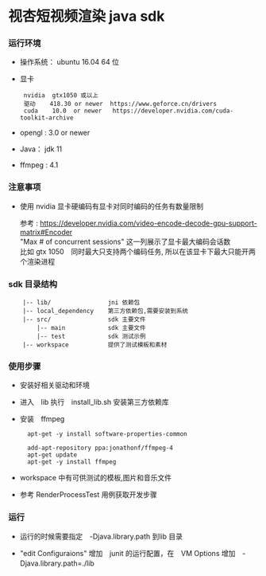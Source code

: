 # 视杏短视频渲染 java sdk

### 运行环境

+ 操作系统： ubuntu 16.04 64 位
+ 显卡 

       nvidia  gtx1050 或以上
       驱动    418.30 or newer  https://www.geforce.cn/drivers
       cuda    10.0  or newer   https://developer.nvidia.com/cuda-toolkit-archive
       
+ opengl : 3.0 or newer 
+ Java： jdk 11
+ ffmpeg : 4.1   

### 注意事项

+ 使用 nvidia 显卡硬编码有显卡对同时编码的任务有数量限制
    
    参考 :  https://developer.nvidia.com/video-encode-decode-gpu-support-matrix#Encoder  
    "Max # of concurrent sessions" 这一列展示了显卡最大编码会话数  
    比如 gtx 1050　同时最大只支持两个编码任务, 所以在该显卡下最大只能开两个渲染进程

### sdk 目录结构

```text
    |-- lib/                jni 依赖包
    |-- local_dependency    第三方依赖包,需要安装到系统
    |-- src/                sdk 主要文件
        |-- main            sdk 主要文件
        |-- test            sdk 测试示例
    |-- workspace           提供了测试模板和素材

```




### 使用步骤

+ 安装好相关驱动和环境
+ 进入　lib 执行　install_lib.sh 安装第三方依赖库
+ 安装　ffmpeg

        apt-get -y install software-properties-common
    
        add-apt-repository ppa:jonathonf/ffmpeg-4
        apt-get update
        apt-get -y install ffmpeg

+ workspace 中有可供测试的模板,图片和音乐文件
+ 参考 RenderProcessTest 用例获取开发步骤



### 运行


+ 运行的时候需要指定　-Djava.library.path 到lib 目录

+ "edit Configuraions" 增加　junit 的运行配置，在　VM Options 增加　-Djava.library.path=./lib　


